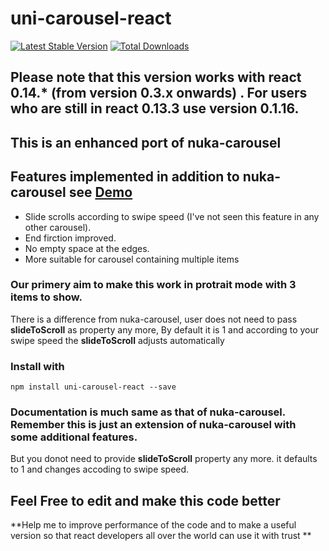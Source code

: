 # uni-carousel-react
[![Latest Stable Version](https://poser.pugx.org/phpunit/phpunit/version)](https://packagist.org/packages/phpunit/phpunit)
[![Total Downloads](https://poser.pugx.org/phpunit/phpunit/downloads)](https://packagist.org/packages/phpunit/phpunit)
## Please note that this version works with react 0.14.* (from version 0.3.x onwards) . For users who are still in react 0.13.3 use version 0.1.16.

## This is an enhanced port of nuka-carousel 

## Features implemented in addition to nuka-carousel see [Demo](http://abhilashsajeev.github.io/uni-carousel-react)
  * Slide scrolls according to swipe speed (I've not seen this feature in any other carousel).
  * End firction improved.
  * No empty space at the edges.
  * More suitable for carousel containing multiple items



### Our primery aim to make this work in protrait mode with 3 items to show.
There is a difference from nuka-carousel, user does not need to pass **slideToScroll** as property any more, By default it is 1 and according to your swipe speed the **slideToScroll** adjusts automatically

### Install with

```
npm install uni-carousel-react --save
```

### Documentation is much same as that of **nuka-carousel**. Remember this is just an extension of **nuka-carousel** with some additional features.
But you donot need to provide **slideToScroll** property any more. it defaults to 1 and changes accoding to swipe speed.

## **Feel Free to edit and make this code better**
**Help me to improve performance of the code and to make a useful version so that react developers all over the world can use it with trust  **





